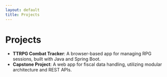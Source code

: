 ```yaml
---
layout: default
title: Projects
---
```

# Projects
- **TTRPG Combat Tracker**: A browser-based app for managing RPG sessions, built with Java and Spring Boot.
- **Capstone Project**: A web app for fiscal data handling, utilizing modular architecture and REST APIs.
